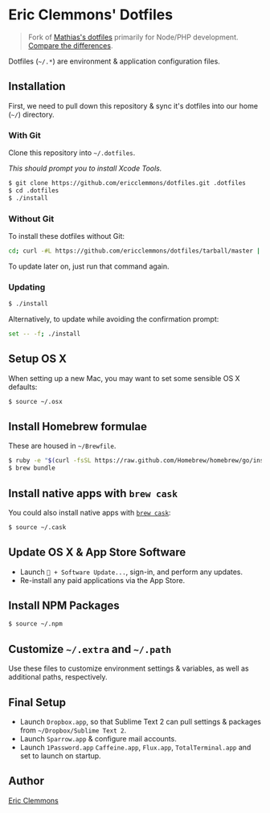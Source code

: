 # Eric Clemmons' Dotfiles

> Fork of [Mathias's dotfiles](https://github.com/mathiasbynens/dotfiles) primarily for Node/PHP development. [Compare the differences](https://github.com/ericclemmons/dotfiles/compare/mathiasbynens:master...ericclemmons:master).

Dotfiles (`~/.*`) are environment & application configuration files.

## Installation

First, we need to pull down this repository & sync it's dotfiles into our home (`~/`) directory.

### With Git

Clone this repository into `~/.dotfiles`.

*This should prompt you to install Xcode Tools.*

```bash
$ git clone https://github.com/ericclemmons/dotfiles.git .dotfiles
$ cd .dotfiles
$ ./install
```

### Without Git

To install these dotfiles without Git:

```bash
cd; curl -#L https://github.com/ericclemmons/dotfiles/tarball/master | tar -xzv --strip-components 1 --exclude={README.md,install,LICENSE-MIT.txt}
```

To update later on, just run that command again.

### Updating

```bash
$ ./install
```

Alternatively, to update while avoiding the confirmation prompt:

```bash
set -- -f; ./install
```

## Setup OS X

When setting up a new Mac, you may want to set some sensible OS X defaults:

```bash
$ source ~/.osx
```

## Install Homebrew formulae

These are housed in `~/Brewfile`.

```bash
$ ruby -e "$(curl -fsSL https://raw.github.com/Homebrew/homebrew/go/install)"
$ brew bundle
```

## Install native apps with `brew cask`

You could also install native apps with [`brew cask`](https://github.com/phinze/homebrew-cask):

```bash
$ source ~/.cask
```

## Update OS X & App Store Software

- Launch ` + Software Update...`, sign-in, and perform any updates.
- Re-install any paid applications via the App Store.

## Install NPM Packages

```bash
$ source ~/.npm
```

## Customize `~/.extra` and `~/.path`

Use these files to customize environment settings & variables, as well as
additional paths, respectively.

## Final Setup

- Launch `Dropbox.app`, so that Sublime Text 2 can pull settings & packages from `~/Dropbox/Sublime Text 2`.
- Launch `Sparrow.app` & configure mail accounts.
- Launch `1Password.app` `Caffeine.app`, `Flux.app`, `TotalTerminal.app` and set to launch on startup.

## Author

[Eric Clemmons](https://github.com/ericclemmons)
